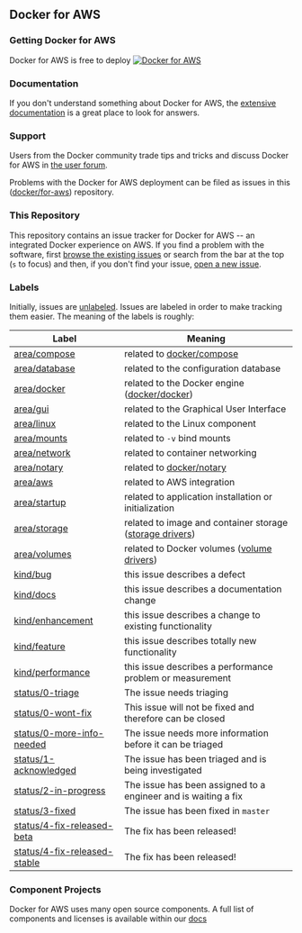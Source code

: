 ## Docker for AWS

### Getting Docker for AWS

Docker for AWS is free to deploy <a href="https://console.aws.amazon.com/cloudformation/home#/stacks/new?stackName=Docker&templateURL=https://editions-us-east-1.s3.amazonaws.com/aws/stable/Docker.tmpl" data-rel="Stable-1" target="blank" id="aws-deploy">![Docker for AWS](https://s3.amazonaws.com/cloudformation-examples/cloudformation-launch-stack.png)</a>

### Documentation

If you don't understand something about Docker for AWS, the [extensive
documentation](https://docs.docker.com/docker-for-aws/) is a great place
to look for answers.

### Support

Users from the Docker community trade tips and tricks and discuss Docker
for AWS in [the user forum](https://forums.docker.com/c/docker-for-aws).

Problems with the Docker for AWS deployment can be filed as issues in this
([docker/for-aws](https://github.com/docker/for-aws)) repository.

### This Repository

This repository contains an issue tracker for Docker for AWS -- an
integrated Docker experience on AWS. If you find a problem
with the software, first [browse the existing
issues](https://github.com/docker/for-aws/issues) or search from the bar
at the top (`s` to focus) and then, if you don't find your issue, [open
a new issue](https://github.com/docker/for-aws/issues/new).

### Labels

Initially, issues are
[unlabeled](https://github.com/docker/for-aws/issues?q=is%3Aopen+is%3Aissue+no%3Alabel). Issues
are labeled in order to make tracking them easier. The meaning of the
labels is roughly:

| Label            | Meaning                                            |
|------------------|----------------------------------------------------|
| [area/compose](https://github.com/docker/for-aws/labels/area/compose)     | related to [docker/compose](https://github.com/docker/compose) |
| [area/database](https://github.com/docker/for-aws/labels/area/database)     | related to the configuration database |
| [area/docker](https://github.com/docker/for-aws/labels/area/docker)      | related to the Docker engine ([docker/docker](https://github.com/docker/docker)) |
| [area/gui](https://github.com/docker/for-aws/labels/area/gui)         | related to the Graphical User Interface |
| [area/linux](https://github.com/docker/for-aws/labels/area/linux)       | related to the Linux component |
| [area/mounts](https://github.com/docker/for-aws/labels/area/mounts)      | related to `-v` bind mounts |
| [area/network](https://github.com/docker/for-aws/labels/area/network)     | related to container networking |
| [area/notary](https://github.com/docker/for-aws/labels/area/notary)      | related to [docker/notary](https://github.com/docker/notary) |
| [area/aws](https://github.com/docker/for-aws/labels/area/aws)         | related to AWS integration |
| [area/startup](https://github.com/docker/for-aws/labels/area/startup)     | related to application installation or initialization |
| [area/storage](https://github.com/docker/for-aws/labels/area/storage)     | related to image and container storage ([storage drivers](https://docs.docker.com/engine/userguide/storagedriver/imagesandcontainers/)) |
| [area/volumes](https://github.com/docker/for-aws/labels/area/volumes)     | related to Docker volumes ([volume drivers](https://docs.docker.com/engine/reference/commandline/volume_create/)) |
| [kind/bug](https://github.com/docker/for-aws/labels/kind/bug)         | this issue describes a defect |
| [kind/docs](https://github.com/docker/for-aws/labels/kind/docs)        | this issue describes a documentation change |
| [kind/enhancement](https://github.com/docker/for-aws/labels/kind/enhancement) | this issue describes a change to existing functionality |
| [kind/feature](https://github.com/docker/for-aws/labels/kind/feature)     | this issue describes totally new functionality |
| [kind/performance](https://github.com/docker/for-aws/labels/kind/performance) | this issue describes a performance problem or measurement |
| [status/0-triage](https://github.com/docker/for-aws/labels/status/0-triage) | The issue needs triaging |
| [status/0-wont-fix](https://github.com/docker/for-aws/labels/status/0-wont-fix) | This issue will not be fixed and therefore can be closed |
| [status/0-more-info-needed](https://github.com/docker/for-aws/labels/status/0-more-info-needed) | The issue needs more information before it can be triaged |
| [status/1-acknowledged](https://github.com/docker/for-aws/labels/status/1-acknowledged) | The issue has been triaged and is being investigated |
| [status/2-in-progress](https://github.com/docker/for-aws/labels/status/2-in-progress) | The issue has been assigned to a engineer and is waiting a fix |
| [status/3-fixed](https://github.com/docker/for-aws/labels/status/3-fixed) | The issue has been fixed in `master` |
| [status/4-fix-released-beta](https://github.com/docker/for-aws/labels/status/4-fix-released-beta) | The fix has been released! |
| [status/4-fix-released-stable](https://github.com/docker/for-aws/labels/status/4-fix-released-stable) | The fix has been released! |

### Component Projects

Docker for AWS uses many open source components. A full list of
components and licenses is available within our [docs](https://docs.docker.com/docker-for-aws/opensource/)

